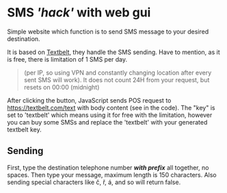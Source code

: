 # SMS *'hack'* with web gui


  Simple website which function is to send SMS message to your desired destination. 
  
  It is based on [Textbelt](https://textbelt.com/), they handle the SMS sending. Have to mention, as it is free, there is limitation of 1 SMS per day. 
 > (per IP, so using VPN and constantly changing location after every sent SMS will work). It does not count 24H from your request, but resets on 00:00 (midnight)
  
  After clicking the button, JavaScript sends POS request to https://textbelt.com/text with body content (see in the code). The "key" is set to 'textbelt' which means using it for free with the limitation, however you can buy some SMSs and replace the 'textbelt' with your generated textbelt key.
  
  ## Sending
  First, type the destination telephone number  _**with prefix**_ all together, no spaces.
  Then type your message, maximum length is 150 characters. Also sending special characters like č, ř, á, and so will return false.

